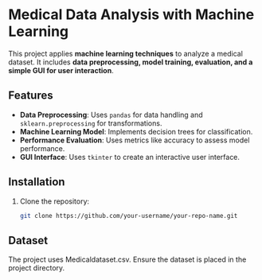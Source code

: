 # Medical Data Analysis with Machine Learning

This project applies **machine learning techniques** to analyze a medical dataset. It includes **data preprocessing, model training, evaluation, and a simple GUI for user interaction**.

## Features
- **Data Preprocessing**: Uses `pandas` for data handling and `sklearn.preprocessing` for transformations.
- **Machine Learning Model**: Implements decision trees for classification.
- **Performance Evaluation**: Uses metrics like accuracy to assess model performance.
- **GUI Interface**: Uses `tkinter` to create an interactive user interface.

## Installation
1. Clone the repository:
   ```sh
   git clone https://github.com/your-username/your-repo-name.git

## Dataset
The project uses Medicaldataset.csv. Ensure the dataset is placed in the project directory.

